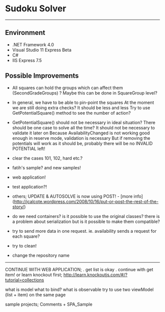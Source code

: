 # Sudoku Solver

---

## Environment ##
- .NET Framework 4.0
- Visual Studio 11 Express Beta
- C#
- IIS Express 7.5

## Possible Improvements ##
- All squares can hold the groups which can affect them (SecondGradeGroups) ?
Maybe this can be done in SquareGroup level?

- In general, we have to be able to pin-point the squares
At the moment we are still doing extra checks? It should be less and less
Try to use GetPotentialSquare() method to see the number of action?

- GetPotentialSquare() should not be necessary in ideal situation?
There should be one case to solve all the time?
It should not be necessary to validate it later on
Because AvailabilityChanged is not working good enough in reserve mode, validation is necessary
But if removing the potentials will work as it should be, probably there will be no INVALID POTENTIAL left!

- clear the cases
101, 102, hard etc.?

- fatih's sample? and new samples!

- web application!

- test application?!

- others;
UPDATE & AUTOSOLVE is now using POST! - [more info] (http://jcalcote.wordpress.com/2008/10/16/put-or-post-the-rest-of-the-story/)

- do we need containers? is it possible to use the original classes?
there is a problem about serialization but is it possible to make them compatible?

- try to send more data in one request. ie. availability sends a request for each square?

- try to clean!

- change the repository name

---
CONTINUE WITH WEB APPLICATION;
. get list is okay
. continue with get item!
or learn knockout first;
http://learn.knockoutjs.com/#/?tutorial=collections

what is model
what to bind?
what is observable
try to use two viewModel (list + item) on the same page

sample projects; Comments + SPA_Sample
